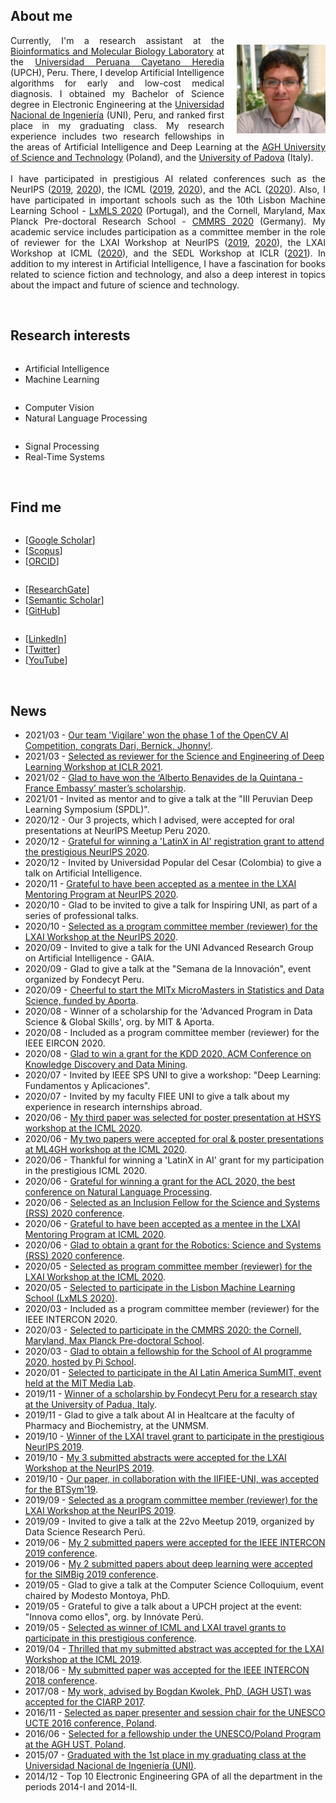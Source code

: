 <h2>About me</h2>
<p>
<img style="float: right; margin: 15px 0px 10px 20px;" src="/dennishnf-photo1.jpg" alt="90" width="142" height="142" /> 
<p align="justify" style="text-indent:0"> 
<!-- <img style="float: left; margin: 15px 20px 10px 0px;" src="/dennishnf-photo.jpg" alt="90" width="142" height="142" /> 
<p align="justify" style="text-indent:0"> -->
Currently, I'm a research assistant at the <a target="_blank" href="https://facien.cayetano.edu.pe/investigacion-lid/lista-de-laboratorios-de-investigacion-y-desarrollo/73-bioinformatica">Bioinformatics and Molecular Biology Laboratory</a> at the <a target="_blank" href="https://en.wikipedia.org/wiki/Cayetano_Heredia_University">Universidad Peruana Cayetano Heredia</a> (UPCH), Peru. There, I develop Artificial Intelligence algorithms for early and low-cost medical diagnosis. I obtained my Bachelor of Science degree in Electronic Engineering at the <a target="_blank" href="https://en.wikipedia.org/wiki/National_University_of_Engineering">Universidad Nacional de Ingeniería</a> (UNI), Peru, and ranked first place in my graduating class. My research experience includes two research fellowships in the areas of Artificial Intelligence and Deep Learning at the <a target="_blank" href="https://en.wikipedia.org/wiki/AGH_University_of_Science_and_Technology">AGH University of Science and Technology</a> (Poland), and the <a target="_blank" href="https://en.wikipedia.org/wiki/University_of_Padua">University of Padova</a> (Italy).
<br/>
<br/>
I have participated in prestigious AI related conferences such as the NeurIPS (<a target="_blank" href="https://nips.cc/Conferences/2019">2019</a>, <a target="_blank" href="https://neurips.cc/Conferences/2020"> 2020</a>), the ICML (<a target="_blank" href="https://icml.cc/Conferences/2019">2019</a>, <a target="_blank" href="https://icml.cc/Conferences/2020"> 2020</a>), and the ACL (<a target="_blank" href="https://acl2020.org/">2020</a>). Also, I have participated in important schools such as the 10th Lisbon Machine Learning School - <a target="_blank" href="http://lxmls.it.pt/2020/">LxMLS 2020</a> (Portugal), and the Cornell, Maryland, Max Planck Pre-doctoral Research School - <a target="_blank" href="https://cmmrs.mpi-sws.org/">CMMRS 2020</a> (Germany). My academic service includes participation as a committee member in the role of reviewer for the LXAI Workshop at NeurIPS (<a target="_blank" href="https://www.latinxinai.org/neurips-2019">2019</a>, <a target="_blank" href="https://www.latinxinai.org/neurips-2020">2020</a>), the LXAI Workshop at ICML (<a target="_blank" href="https://www.latinxinai.org/icml-2020">2020</a>), and the SEDL Workshop at ICLR (<a target="_blank" href="https://sites.google.com/view/sedl-workshop">2021</a>). In addition to my interest in Artificial Intelligence, I have a fascination for books related to science fiction and technology, and also a deep interest in topics about the impact and future of science and technology.
</p>
</p>
<br/>
<h2>Research interests</h2>
<div class="row">
    <div class="column left">
        <p>
        <ul>
        <li>Artificial Intelligence</li>
        <li>Machine Learning</li>
        </ul>
        </p>
    </div>
    <div class="column middle">
    	<p>
        <ul>
        <li>Computer Vision</li>
        <li>Natural Language Processing</li>
        </ul>
        </p>
    </div>
    <div class="column right">
    	<p>
        <ul>
        <li>Signal Processing</li>
        <li>Real-Time Systems</li>
        </ul>
        </p>
    </div>
</div>
<br/>
<h2>Find me</h2>
<div class="row">
    <div class="column left">
        <p>
        <ul>
        <li>[<a target="_blank" href="https://scholar.google.com/citations?user=QQTBnmMAAAAJ&hl=en">Google Scholar</a>]</li>
        <li>[<a target="_blank" href="https://www.scopus.com/authid/detail.uri?authorId=57200698818">Scopus</a>]</li>
        <li>[<a target="_blank" href="https://orcid.org/0000-0001-5574-6967">ORCID</a>]</li>
        </ul>
        </p>
    </div>
    <div class="column middle">
    	<p>
        <ul>
        <li>[<a target="_blank" href="https://www.researchgate.net/profile/Dennis_Nunez_Fernandez">ResearchGate</a>]</li>
        <li>[<a target="_blank" href="https://www.semanticscholar.org/author/Dennis-N%C3%BA%C3%B1ez-Fern%C3%A1ndez/35318979">Semantic Scholar</a>]</li>
        <li>[<a target="_blank" href="https://www.github.com/dennishnf">GitHub</a>]</li>
        </ul>
        </p>
    </div>
    <div class="column right">
    	<p>
        <ul>
        <li>[<a target="_blank" href="https://www.linkedin.com/in/dennishnf">LinkedIn</a>]</li>
        <li>[<a target="_blank" href="https://twitter.com/dennishnf">Twitter</a>]</li>
        <li>[<a target="_blank" href="https://www.youtube.com/channel/UC-js4NaIhqI7NtVWT2JGHrQ">YouTube</a>]</li>
        </ul>
        </p>
    </div>
</div>
<br/>
<h2>News</h2>
<p>
<ul>
<li>2021/03 - <a href="https://opencv.org/opencv-ai-competition-2021/" target="_blank">Our team 'Vigilare' won the phase 1 of the OpenCV AI Competition, congrats Dari, Bernick, Jhonny!</a>.</li>
<li>2021/03 - <a href="https://sites.google.com/view/sedl-workshop" target="_blank">Selected as reviewer for the Science and Engineering of Deep Learning Workshop at ICLR 2021</a>.</li>
<li>2021/02 - <a href="http://www.patronatouni.org.pe/es/resultados-de-beca/item/110-resultado-de-convocatoria-de-beca-alberto-benavides-de-la-quintana-embajada-de-francia-prouni-2021.html" target="_blank">Glad to have won the ‘Alberto Benavides de la Quintana - France Embassy’ master’s scholarship</a>.</li>
<li>2021/01 - Invited as mentor and to give a talk at the "III Peruvian Deep Learning Symposium (SPDL)".</li>
<li>2020/12 - Our 3 projects, which I advised, were accepted for oral presentations at NeurIPS Meetup Peru 2020.</li>
<li>2020/12 - <a href="https://nips.cc/Conferences/2020" target="_blank">Grateful for winning a 'LatinX in AI' registration grant to attend the prestigious NeurIPS 2020</a>.</li>
<li>2020/12 - Invited by Universidad Popular del Cesar (Colombia) to give a talk on Artificial Intelligence.</li>
<li>2020/11 - <a href="https://www.latinxinai.org/neurips-2020" target="_blank">Grateful to have been accepted as a mentee in the LXAI Mentoring Program at NeurIPS 2020</a>.</li>
<li>2020/10 - Glad to be invited to give a talk for Inspiring UNI, as part of a series of professional talks.</li>
<li>2020/10 - <a href="https://www.latinxinai.org/neurips-2020#nips-org" target="_blank">Selected as a program committee member (reviewer) for the LXAI Workshop at the NeurIPS 2020</a>.</li>
<li>2020/09 - Invited to give a talk for the UNI Advanced Research Group on Artificial Intelligence - GAIA.</li>
<li>2020/09 - Glad to give a talk at the "Semana de la Innovación", event organized by Fondecyt Peru.</li>
<li>2020/09 - <a href="https://micromasters.mit.edu/ds/" target="_blank">Cheerful to start the MITx MicroMasters in Statistics and Data Science, funded by Aporta</a>.
<li>2020/08 - Winner of a scholarship for the 'Advanced Program in Data Science & Global Skills', org. by MIT & Aporta.</li>
<li>2020/08 - Included as a program committee member (reviewer) for the IEEE EIRCON 2020.</li>
<li>2020/08 - <a href="https://www.kdd.org/kdd2020/" target="_blank">Glad to win a grant for the KDD 2020, ACM Conference on Knowledge Discovery and Data Mining</a>.
<li>2020/07 - Invited by IEEE SPS UNI to give a workshop: "Deep Learning: Fundamentos y Aplicaciones".</li>
<li>2020/07 - Invited by my faculty FIEE UNI to give a talk about my experience in research internships abroad.</li>
<li>2020/06 - <a href="https://sites.google.com/view/hsys2020/papers/accepted-papers" target="_blank">My third paper was selected for poster presentation at HSYS workshop at the ICML 2020</a>.</li>
<li>2020/06 - <a href="https://mlforglobalhealth.org/posters-and-spotlights/" target="_blank">My two papers were accepted for oral & poster presentations at ML4GH workshop at the ICML 2020</a>.</li>
<li>2020/06 - Thankful for winning a 'LatinX in AI' grant for my participation in the prestigious ICML 2020.</li>
<li>2020/06 - <a href="https://acl2020.org/" target="_blank">Grateful for winning a grant for the ACL 2020, the best conference on Natural Language Processing</a>.</li>
<li>2020/06 - <a href="https://sites.google.com/view/inclusion-2020/inclusion-fellowsbio#h.kvia409tw9k8" target="_blank">Selected as an Inclusion Fellow for the Science and Systems (RSS) 2020 conference</a>.</li>
<li>2020/06 - <a href="https://www.latinxinai.org/icml-2020" target="_blank">Grateful to have been accepted as a mentee in the LXAI Mentoring Program at ICML 2020</a>.</li>
<li>2020/06 - <a href="https://roboticsconference.org/2020/" target="_blank">Glad to obtain a grant for the Robotics: Science and Systems (RSS) 2020 conference</a>.</li>
<li>2020/05 - <a href="https://www.latinxinai.org/icml-2020#workshop-org" target="_blank">Selected as program committee member (reviewer) for the LXAI Workshop at the ICML 2020</a>.</li>
<li>2020/05 - <a href="http://lxmls.it.pt/2020/" target="_blank">Selected to participate in the Lisbon Machine Learning School (LxMLS 2020)</a>.</li>
<li>2020/03 - Included as a program committee member (reviewer) for the IEEE INTERCON 2020.</li>
<li>2020/03 - <a href="https://cmmrs.mpi-sws.org/" target="_blank">Selected to participate in the CMMRS 2020: the Cornell, Maryland, Max Planck Pre-doctoral School</a>.</li>
<li>2020/03 - <a href="https://picampus-school.com/programme/school-of-ai/" target="_blank">Glad to obtain a fellowship for the School of AI programme 2020, hosted by Pi School</a>.</li>
<li>2020/01 - <a href="http://ailatinsum.mit.edu/" target="_blank">Selected to participate in the AI Latin America SumMIT, event held at the MIT Media Lab</a>.</li>
<li>2019/11 - <a href="http://vimp.math.unipd.it/people.html" target="_blank">Winner of a scholarship by Fondecyt Peru for a research stay at the University of Padua, Italy</a>.</li>
<li>2019/11 - Glad to give a talk about AI in Healtcare at the faculty of Pharmacy and Biochemistry, at the UNMSM.</li>
<li>2019/10 - <a href="https://www.latinxinai.org/neurips-2019" target="_blank">Winner of the LXAI travel grant to participate in the prestigious NeurIPS 2019</a>.</li>
<li>2019/10 - <a href="https://www.latinxinai.org/neurips-2019-presenters" target="_blank">My 3 submitted abstracts were accepted for the LXAI Workshop at the NeurIPS 2019</a>.</li>
<li>2019/10 - <a href="https://www.springer.com/gp/book/9783030575656" target="_blank">Our paper, in collaboration with the IIFIEE-UNI, was accepted for the BTSym'19</a>.</li>
<li>2019/09 - <a href="https://www.latinxinai.org/neurips-2019#nips-org" target="_blank">Selected as a program committee member (reviewer) for the LXAI Workshop at the NeurIPS 2019</a>.</li>
<li>2019/09 - Invited to give a talk at the 22vo Meetup 2019, organized by Data Science Research Perú.</li>
<li>2019/06 - <a href="https://ieeexplore.ieee.org/xpl/conhome/8846111/proceeding" target="_blank">My 2 submitted papers were accepted for the IEEE INTERCON 2019 conference</a>.</li>
<li>2019/06 - <a href="https://simbig.org/SIMBig2019/en/program.html" target="_blank">My 2 submitted papers about deep learning were accepted for the SIMBig 2019 conference</a>.</li>
<li>2019/05 - Glad to give a talk at the Computer Science Colloquium, event chaired by Modesto Montoya, PhD.</li>
<li>2019/05 - Grateful to give a talk about a UPCH project at the event: "Innova como ellos", org. by Innóvate Perú.</li>
<li>2019/05 - <a href="https://icml.cc/Conferences/2019" target="_blank">Selected as winner of ICML and LXAI travel grants to participate in this prestigious conference</a>.</li>
<li>2019/04 - <a href="https://www.latinxinai.org/icml-2019-presenters" target="_blank">Thrilled that my submitted abstract was accepted for the LXAI Workshop at the ICML 2019</a>.</li>
<li>2018/06 - <a href="https://ieeexplore.ieee.org/xpl/conhome/8484861/proceeding" target="_blank">My submitted paper was accepted for the IEEE INTERCON 2018 conference</a>.</li>
<li>2017/08 - <a href="https://dblp.org/db/conf/ciarp/ciarp2017.html" target="_blank">My work, advised by Bogdan Kwolek, PhD, (AGH UST) was accepted for the CIARP 2017</a>.</li>
<li>2016/11 - <a href="http://www.unesco.agh.edu.pl/fileadmin/default/templates/css/j/unesco/system/program_UCTE_2016_v12_2016_12_06x.pdf" target="_blank">Selected as paper presenter and session chair for the UNESCO UCTE 2016 conference, Poland</a>.</li>
<li>2016/06 - <a href="http://www.unesco.agh.edu.pl/en/" target="_blank">Selected for a fellowship under the UNESCO/Poland Program at the AGH UST, Poland</a>.</li>
<li>2015/07 - <a href="https://www.uni.edu.pe/" target="_blank">Graduated with the 1st place in my graduating class at the Universidad Nacional de Ingeniería (UNI)</a>.</li>
<li>2014/12 - Top 10 Electronic Engineering GPA of all the department in the periods 2014-I and 2014-II.</li>
</ul>
</p>

